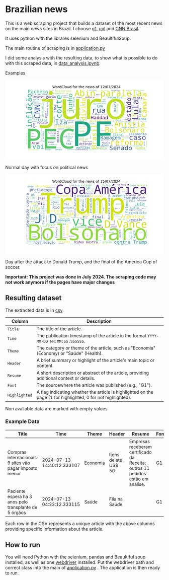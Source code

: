 # Brazilian news

This is a web scraping project that builds a dataset of the most recent news on the main news sites in Brazil. I choose [g1](https://g1.globo.com/), [uol](https://www.uol.com.br/) and [CNN Brasil](https://www.cnnbrasil.com.br/). 

It uses python with the librares selenium and BeaultifulSoup.

The main routine of scraping is in [application.py](src/scrapers.py)

I did some analysis with the resulting data, to show what is possible to do with this scraped data, in [data_analysis.ipynb](notebooks/data_analysis.ipynb).

Examples

![alt text](reports/figures/wordcloud.png)

Normal day with focus on political news

![alt text](reports/figures/wordcloud_trump.png)

Day after the attack to Donald Trump, and the final of the America Cup of soccer.

**Important: This project was done in July 2024. The scraping code may not work anymore if the pages have major changes**

## Resulting dataset
The extracted data is in [csv](data/news.csv). 

| Column       | Description                                                                                       |
|--------------|---------------------------------------------------------------------------------------------------|
| `Title`      | The title of the article.                                                                         |
| `Time`       | The publication timestamp of the article in the format `YYYY-MM-DD HH:MM:SS.SSSSSS`.              |
| `Theme`      | The category or theme of the article, such as "Economia" (Economy) or "Saúde" (Health).           |
| `Header`     | A brief summary or highlight of the article's main topic or content.                              |
| `Resume`     | A short description or abstract of the article, providing additional context or details.          |
| `Font`       | The sourcewhere the article was published (e.g., "G1").                           |
| `Highlighted`| A flag indicating whether the article is highlighted on the page (1 for highlighted, 0 for not highlighted).  |

Non avaliable data are marked with empty values

### Example Data

| Title                                                           | Time                          | Theme    | Header                        | Resume                                                                    | Font | Highlighted |
|-----------------------------------------------------------------|-------------------------------|----------|-------------------------------|---------------------------------------------------------------------------|------|-------------|
| Compras internacionais: 9 sites vão pagar imposto menor         | 2024-07-13 14:40:12.333107    | Economia | Itens de até US$ 50           | Empresas receberam certificado da Receita; outros 11 pedidos estão em análise. | G1   | 0           |
| Paciente espera há 3 anos pelo transplante de 5 órgãos          | 2024-07-13 04:23:12.333115    | Saúde    | Fila na Saúde                 |                                                                           | G1   | 0           |

Each row in the CSV represents a unique article with the above columns providing specific information about the article.


## How to run

You will need Python with the selenium, pandas and Beaultiful soup installed, as well as one [webdriver](https://www.selenium.dev/documentation/webdriver/) installed. Put the webdriver path and correct class into the main of [application.py](src/scrapers.py) . The application is then ready to run.